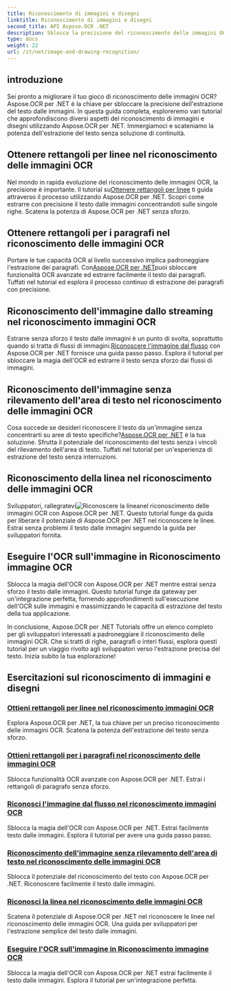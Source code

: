 ```yaml
---
title: Riconoscimento di immagini e disegni
linktitle: Riconoscimento di immagini e disegni
second_title: API Aspose.OCR .NET
description: Sblocca la precisione del riconoscimento delle immagini OCR con Aspose.OCR per .NET. Estrai senza sforzo il testo dalle immagini, che si tratti di righe, paragrafi o interi flussi.
type: docs
weight: 22
url: /it/net/image-and-drawing-recognition/
---
```

## introduzione

Sei pronto a migliorare il tuo gioco di riconoscimento delle immagini OCR? Aspose.OCR per .NET è la chiave per sbloccare la precisione dell'estrazione del testo dalle immagini. In questa guida completa, esploreremo vari tutorial che approfondiscono diversi aspetti del riconoscimento di immagini e disegni utilizzando Aspose.OCR per .NET. Immergiamoci e scateniamo la potenza dell'estrazione del testo senza soluzione di continuità.

## Ottenere rettangoli per linee nel riconoscimento delle immagini OCR

 Nel mondo in rapida evoluzione del riconoscimento delle immagini OCR, la precisione è importante. Il tutorial su[Ottenere rettangoli per linee](./get-rectangles-for-lines/) ti guida attraverso il processo utilizzando Aspose.OCR per .NET. Scopri come estrarre con precisione il testo dalle immagini concentrandoti sulle singole righe. Scatena la potenza di Aspose.OCR per .NET senza sforzo.

## Ottenere rettangoli per i paragrafi nel riconoscimento delle immagini OCR

 Portare le tue capacità OCR al livello successivo implica padroneggiare l'estrazione dei paragrafi. Con[Aspose.OCR per .NET](./get-rectangles-for-paragraphs/)puoi sbloccare funzionalità OCR avanzate ed estrarre facilmente il testo dai paragrafi. Tuffati nel tutorial ed esplora il processo continuo di estrazione dei paragrafi con precisione.

## Riconoscimento dell'immagine dallo streaming nel riconoscimento immagini OCR

 Estrarre senza sforzo il testo dalle immagini è un punto di svolta, soprattutto quando si tratta di flussi di immagini.[Riconoscere l'immagine dal flusso](./recognize-image-from-stream/) con Aspose.OCR per .NET fornisce una guida passo passo. Esplora il tutorial per sbloccare la magia dell'OCR ed estrarre il testo senza sforzo dai flussi di immagini.

## Riconoscimento dell'immagine senza rilevamento dell'area di testo nel riconoscimento delle immagini OCR

 Cosa succede se desideri riconoscere il testo da un'immagine senza concentrarti su aree di testo specifiche?[Aspose.OCR per .NET](./recognize-image-without-text-area-detection/) è la tua soluzione. Sfrutta il potenziale del riconoscimento del testo senza i vincoli del rilevamento dell'area di testo. Tuffati nel tutorial per un'esperienza di estrazione del testo senza interruzioni.

## Riconoscimento della linea nel riconoscimento delle immagini OCR

 Sviluppatori, rallegratevi![Riconoscere la linea](./recognize-line/)nel riconoscimento delle immagini OCR con Aspose.OCR per .NET. Questo tutorial funge da guida per liberare il potenziale di Aspose.OCR per .NET nel riconoscere le linee. Estrai senza problemi il testo dalle immagini seguendo la guida per sviluppatori fornita.

## Eseguire l'OCR sull'immagine in Riconoscimento immagine OCR
Sblocca la magia dell'OCR con Aspose.OCR per .NET mentre estrai senza sforzo il testo dalle immagini. Questo tutorial funge da gateway per un'integrazione perfetta, fornendo approfondimenti sull'esecuzione dell'OCR sulle immagini e massimizzando le capacità di estrazione del testo della tua applicazione.

In conclusione, Aspose.OCR per .NET Tutorials offre un elenco completo per gli sviluppatori interessati a padroneggiare il riconoscimento delle immagini OCR. Che si tratti di righe, paragrafi o interi flussi, esplora questi tutorial per un viaggio rivolto agli sviluppatori verso l'estrazione precisa del testo. Inizia subito la tua esplorazione!
## Esercitazioni sul riconoscimento di immagini e disegni
### [Ottieni rettangoli per linee nel riconoscimento immagini OCR](./get-rectangles-for-lines/)
Esplora Aspose.OCR per .NET, la tua chiave per un preciso riconoscimento delle immagini OCR. Scatena la potenza dell'estrazione del testo senza sforzo.
### [Ottieni rettangoli per i paragrafi nel riconoscimento delle immagini OCR](./get-rectangles-for-paragraphs/)
Sblocca funzionalità OCR avanzate con Aspose.OCR per .NET. Estrai i rettangoli di paragrafo senza sforzo.
### [Riconosci l'immagine dal flusso nel riconoscimento immagini OCR](./recognize-image-from-stream/)
Sblocca la magia dell'OCR con Aspose.OCR per .NET. Estrai facilmente testo dalle immagini. Esplora il tutorial per avere una guida passo passo.
### [Riconoscimento dell'immagine senza rilevamento dell'area di testo nel riconoscimento delle immagini OCR](./recognize-image-without-text-area-detection/)
Sblocca il potenziale del riconoscimento del testo con Aspose.OCR per .NET. Riconoscere facilmente il testo dalle immagini.
### [Riconosci la linea nel riconoscimento delle immagini OCR](./recognize-line/)
Scatena il potenziale di Aspose.OCR per .NET nel riconoscere le linee nel riconoscimento delle immagini OCR. Una guida per sviluppatori per l'estrazione semplice del testo dalle immagini.
### [Eseguire l'OCR sull'immagine in Riconoscimento immagine OCR](./perform-ocr-on-image/)
Sblocca la magia dell'OCR con Aspose.OCR per .NET estrai facilmente il testo dalle immagini. Esplora il tutorial per un'integrazione perfetta.